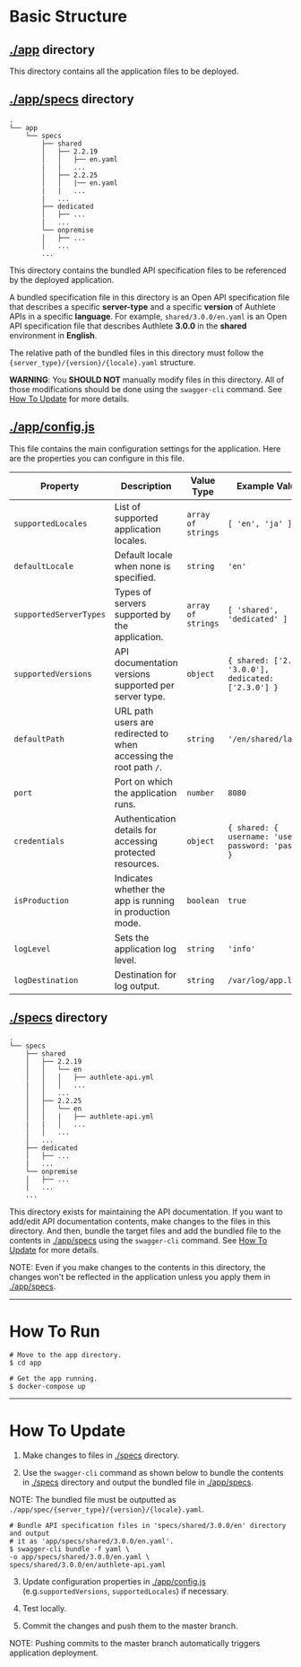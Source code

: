 # Basic Structure

## [./app](./app) directory

This directory contains all the application files to be deployed.

## [./app/specs](./app/specs) directory

```
.
└── app
    └── specs
        ├── shared
        │   ├── 2.2.19
        │   │   ├── en.yaml
        |   |   ...
        │   ├── 2.2.25
        │   │   |── en.yaml
        |   |   ...
        |   ...
        ├── dedicated
        │   ├── ...
        |   ...
        └── onpremise
        │   ├── ...
        │   ...
        ...
```

This directory contains the bundled API specification files to be referenced by the deployed application.

A bundled specification file in this directory is an Open API specification file that describes a specific **server-type** and a specific **version** of Authlete APIs in a specific **language**. For example, `shared/3.0.0/en.yaml` is an Open API specification file that describes Authlete **3.0.0** in the **shared** environment in **English**.

The relative path of the bundled files in this directory must follow the `{server_type}/{version}/{locale}.yaml` structure.

**WARNING**: You **SHOULD NOT** manually modify files in this directory. All of those modifications should be done using the `swagger-cli` command. See [How To Update](#how-to-update) for more details.

## [./app/config.js](./app/config.js)

This file contains the main configuration settings for the application. Here are the properties you can configure in this file.

| **Property**           | **Description**                                                    | **Value Type**      | **Example Values**                                     |
|------------------------|--------------------------------------------------------------------|---------------------|--------------------------------------------------------|
| `supportedLocales`     | List of supported application locales.                             | `array of strings`  | `[ 'en', 'ja' ]`                                       |
| `defaultLocale`        | Default locale when none is specified.                             | `string`            | `'en'`                                                 |
| `supportedServerTypes` | Types of servers supported by the application.                     | `array of strings`  | `[ 'shared', 'dedicated' ]`                            |
| `supportedVersions`    | API documentation versions supported per server type.              | `object`            | `{ shared: ['2.3.0', '3.0.0'], dedicated: ['2.3.0'] }` |
| `defaultPath`          | URL path users are redirected to when accessing the root path `/`. | `string`            | `'/en/shared/latest'`                                  |
| `port`                 | Port on which the application runs.                                | `number`            | `8080`                                                 |
| `credentials`          | Authentication details for accessing protected resources.          | `object`            | `{ shared: { username: 'user', password: 'pass' } }`   |
| `isProduction`         | Indicates whether the app is running in production mode.           | `boolean`           | `true`                                                 |
| `logLevel`             | Sets the application log level.                                    | `string`            | `'info'`                                               |
| `logDestination`       | Destination for log output.                                        | `string`            | `/var/log/app.log`                                     |

## [./specs](./specs) directory

```
.
└── specs
    ├── shared
    │   ├── 2.2.19
    │   │   └── en
    │   │   │   ├── authlete-api.yml
    |   │   │   ...
    │   │   ...
    │   ├── 2.2.25
    │   │   └── en
    │   │   |   ├── authlete-api.yml
    |   |   │   ...
    │   │   ...
    │   ...
    ├── dedicated
    │   ├── ...
    |   ...
    └── onpremise
    │   ├── ...
    │   ...
    ...
```

This directory exists for maintaining the API documentation. If you want to add/edit API documentation contents, make changes to the files in this directory. And then, bundle the target files and add the bundled file to the contents in [./app/specs](./app/specs) using the `swagger-cli` command. See [How To Update](#how-to-update) for more details.

NOTE: Even if you make changes to the contents in this directory, the changes won't be reflected in the application unless you apply them in [./app/specs](./app/specs).

---

# How To Run

```shell
# Move to the app directory.
$ cd app

# Get the app running.
$ docker-compose up
```

---

# How To Update

1. Make changes to files in [./specs](./specs) directory.

2. Use the `swagger-cli` command as shown below to bundle the contents in [./specs](./specs) directory and output the bundled file in [./app/specs](./app/specs).

NOTE: The bundled file must be outputted as `./app/spec/{server_type}/{version}/{locale}.yaml`.

```shell
# Bundle API specification files in 'specs/shared/3.0.0/en' directory and output
# it as 'app/specs/shared/3.0.0/en.yaml'.
$ swagger-cli bundle -f yaml \
-o app/specs/shared/3.0.0/en.yaml \
specs/shared/3.0.0/en/authlete-api.yaml
```

3. Update configuration properties in [./app/config.js](./app/config.js) (e.g.`supportedVersions`, `supportedLocales`) if necessary.

4. Test locally.

5. Commit the changes and push them to the master branch.

NOTE: Pushing commits to the master branch automatically triggers application deployment.
